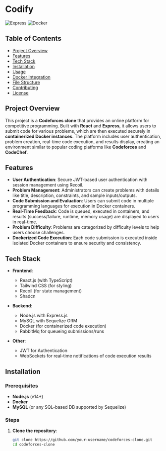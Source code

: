 # Codify

![Express](https://img.shields.io/badge/Express-4.x-green?style=flat-square)
![Docker](https://img.shields.io/badge/Docker-Container-blue?style=flat-square)

## Table of Contents
- [Project Overview](#project-overview)
- [Features](#features)
- [Tech Stack](#tech-stack)
- [Installation](#installation)
- [Usage](#usage)
- [Docker Integration](#docker-integration)
- [File Structure](#file-structure)
- [Contributing](#contributing)
- [License](#license)

## Project Overview
This project is a **Codeforces clone** that provides an online platform for competitive programming. Built with **React** and **Express**, it allows users to submit code for various problems, which are then executed securely in **containerized Docker instances**. The platform includes user authentication, problem creation, real-time code execution, and results display, creating an environment similar to popular coding platforms like **Codeforces** and **CodeChef**.

## Features
- **User Authentication**: Secure JWT-based user authentication with session management using Recoil.
- **Problem Management**: Administrators can create problems with details like title, description, constraints, and sample inputs/outputs.
- **Code Submission and Evaluation**: Users can submit code in multiple programming languages for execution in Docker containers.
- **Real-Time Feedback**: Code is queued, executed in containers, and results (success/failure, runtime, memory usage) are displayed to users in real-time.
- **Problem Difficulty**: Problems are categorized by difficulty levels to help users choose challenges.
- **Dockerized Code Execution**: Each code submission is executed inside isolated Docker containers to ensure security and consistency.

## Tech Stack
- **Frontend**: 
  - React.js (with TypeScript)
  - Tailwind CSS (for styling)
  - Recoil (for state management)
  - Shadcn 
  
- **Backend**:
  - Node.js with Express.js
  - MySQL with Sequelize ORM
  - Docker (for containerized code execution)
  - RabbitMq for queueing submissions/runs
  
- **Other**:
  - JWT for Authentication
  - WebSockets for real-time notifications of code execution results
  
## Installation

### Prerequisites
- **Node.js** (v14+)
- **Docker**
- **MySQL** (or any SQL-based DB supported by Sequelize)

### Steps

1. **Clone the repository**:
   ```bash
   git clone https://github.com/your-username/codeforces-clone.git
   cd codeforces-clone
